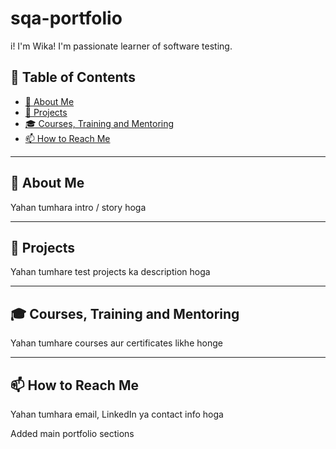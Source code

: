 # sqa-portfolio
i! I'm Wika! I'm passionate learner of software testing.
## 🔗 Table of Contents
- [📜 About Me](#about-me)
- [📁 Projects](#projects)
- [🎓 Courses, Training and Mentoring](#courses-training-and-mentoring)
- [📫 How to Reach Me](#how-to-reach-me)












---

## 📜 About Me
Yahan tumhara intro / story hoga

---

## 📁 Projects
Yahan tumhare test projects ka description hoga

---

## 🎓 Courses, Training and Mentoring
Yahan tumhare courses aur certificates likhe honge

---

## 📫 How to Reach Me
Yahan tumhara email, LinkedIn ya contact info hoga







Added main portfolio sections

